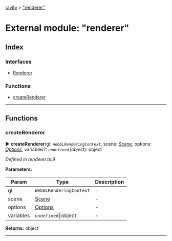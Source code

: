 [rayity](../README.md) > ["renderer"](../modules/_renderer_.md)



# External module: "renderer"

## Index

### Interfaces

* [Renderer](../interfaces/_renderer_.renderer.md)


### Functions

* [createRenderer](_renderer_.md#createrenderer)



---
## Functions
<a id="createrenderer"></a>

###  createRenderer

► **createRenderer**(gl: *`WebGLRenderingContext`*, scene: *[Scene](../interfaces/_scene_.scene.md)*, options: *[Options](../interfaces/_options_.options.md)*, variables?: *`undefined`⎮object*): object




*Defined in renderer.ts:9*



**Parameters:**

| Param | Type | Description |
| ------ | ------ | ------ |
| gl | `WebGLRenderingContext`   |  - |
| scene | [Scene](../interfaces/_scene_.scene.md)   |  - |
| options | [Options](../interfaces/_options_.options.md)   |  - |
| variables | `undefined`⎮object   |  - |





**Returns:** object





___


